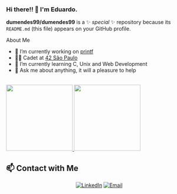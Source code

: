 ### Hi there!! 👋 I'm Eduardo. 


**dumendes99/dumendes99** is a ✨ _special_ ✨ repository because its `README.md` (this file) appears on your GitHub profile.

About Me

- 🔭 I’m currently working on [printf](https://github.com/dumendes99/ft_pintf)
- 👨‍🎓 Cadet at [42 São Paulo](https://www.42sp.org.br/)
- 🌱 I’m currently learning C, Unix and Web Development
- 💬 Ask me about anything, it will a pleasure to help

<br/>

<a href="https://github.com/dumendes99">
  <img height="180em" src="https://github-readme-stats.vercel.app/api?username=dumendes99&theme=buefy&show_icons=true" />
  <img height="180em" src="https://github-readme-stats.vercel.app/api/top-langs/?username=dumendes99&theme=buefy&layout=compact" />
</a>

## 📫 Contact with Me
<p align="center">
<a href="https://www.linkedin.com/in/eduardo-lima-mendes-652a52213/"><img alt="LinkedIn" src="https://img.shields.io/badge/LinkedIn-Eduardo%20Mendes%-blue?style=flat-square&logo=linkedin"></a>
<a href="mailto:eudardomendes.dev@gmail.com"><img alt="Email" src="https://img.shields.io/badge/Email-eduardomendes.dev@gmail.com-blue?style=flat-square&logo=gmail"></a>
</p>
